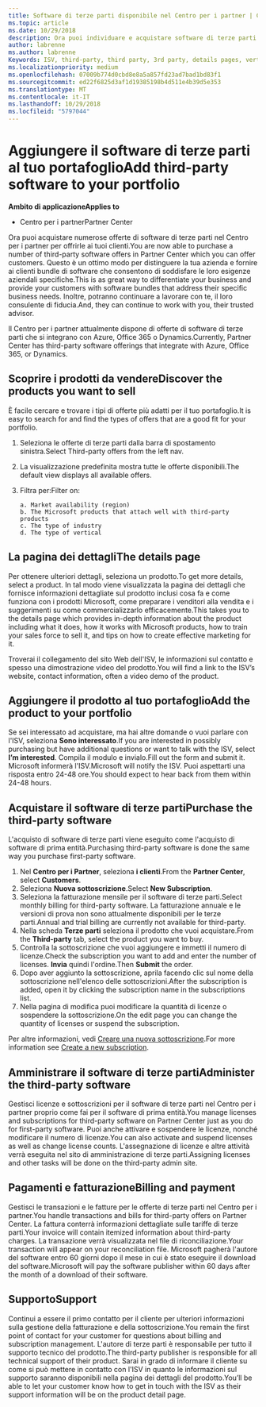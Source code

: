 ```yaml
---
title: Software di terze parti disponibile nel Centro per i partner | Centro per i partner
ms.topic: article
ms.date: 10/29/2018
description: Ora puoi individuare e acquistare software di terze parti da aggiungere al tuo portafoglio di offerte per i clienti.
author: labrenne
ms.author: labrenne
Keywords: ISV, third-party, third party, 3rd party, details pages, vertical software, software publisher
ms.localizationpriority: medium
ms.openlocfilehash: 07009b774d0cbd8e8a5a857fd23ad7bad1bd83f1
ms.sourcegitcommit: ed22f6825d3af1d19385198b4d511e4b39d5e353
ms.translationtype: MT
ms.contentlocale: it-IT
ms.lasthandoff: 10/29/2018
ms.locfileid: "5797044"
---
```

# <a name="add-third-party-software-to-your-portfolio"></a><span data-ttu-id="10a41-103">Aggiungere il software di terze parti al tuo portafoglio</span><span class="sxs-lookup"><span data-stu-id="10a41-103">Add third-party software to your portfolio</span></span>

**<span data-ttu-id="10a41-104">Ambito di applicazione</span><span class="sxs-lookup"><span data-stu-id="10a41-104">Applies to</span></span>** 

- <span data-ttu-id="10a41-105">Centro per i partner</span><span class="sxs-lookup"><span data-stu-id="10a41-105">Partner Center</span></span>


<span data-ttu-id="10a41-106">Ora puoi acquistare numerose offerte di software di terze parti nel Centro per i partner per offrirle ai tuoi clienti.</span><span class="sxs-lookup"><span data-stu-id="10a41-106">You are now able to purchase a number of third-party software offers in Partner Center which you can offer customers.</span></span> <span data-ttu-id="10a41-107">Questo è un ottimo modo per distinguere la tua azienda e fornire ai clienti bundle di software che consentono di soddisfare le loro esigenze aziendali specifiche.</span><span class="sxs-lookup"><span data-stu-id="10a41-107">This is as great way to differentiate your business and provide your customers with software bundles that address their specific business needs.</span></span> <span data-ttu-id="10a41-108">Inoltre, potranno continuare a lavorare con te, il loro consulente di fiducia.</span><span class="sxs-lookup"><span data-stu-id="10a41-108">And, they can continue to work with you, their trusted advisor.</span></span>

<span data-ttu-id="10a41-109">Il Centro per i partner attualmente dispone di offerte di software di terze parti che si integrano con Azure, Office 365 o Dynamics.</span><span class="sxs-lookup"><span data-stu-id="10a41-109">Currently, Partner Center has third-party software offerings that integrate with Azure, Office 365, or Dynamics.</span></span>

## <a name="discover-the-products-you-want-to-sell"></a><span data-ttu-id="10a41-110">Scoprire i prodotti da vendere</span><span class="sxs-lookup"><span data-stu-id="10a41-110">Discover the products you want to sell</span></span>

<span data-ttu-id="10a41-111">È facile cercare e trovare i tipi di offerte più adatti per il tuo portafoglio.</span><span class="sxs-lookup"><span data-stu-id="10a41-111">It is easy to search for and find the types of offers that are a good fit for your portfolio.</span></span> 
1.  <span data-ttu-id="10a41-112">Seleziona le offerte di terze parti dalla barra di spostamento sinistra.</span><span class="sxs-lookup"><span data-stu-id="10a41-112">Select Third-party offers from the left nav.</span></span> 
2.  <span data-ttu-id="10a41-113">La visualizzazione predefinita mostra tutte le offerte disponibili.</span><span class="sxs-lookup"><span data-stu-id="10a41-113">The default view displays all available offers.</span></span> 
3.  <span data-ttu-id="10a41-114">Filtra per:</span><span class="sxs-lookup"><span data-stu-id="10a41-114">Filter on:</span></span>

        a. Market availability (region) 
        b. The Microsoft products that attach well with third-party products  
        c. The type of industry 
        d. The type of vertical 

## <a name="the-details-page"></a><span data-ttu-id="10a41-115">La pagina dei dettagli</span><span class="sxs-lookup"><span data-stu-id="10a41-115">The details page</span></span>

<span data-ttu-id="10a41-116">Per ottenere ulteriori dettagli, seleziona un prodotto.</span><span class="sxs-lookup"><span data-stu-id="10a41-116">To get more details, select a product.</span></span> <span data-ttu-id="10a41-117">In tal modo viene visualizzata la pagina dei dettagli che fornisce informazioni dettagliate sul prodotto inclusi cosa fa e come funziona con i prodotti Microsoft, come preparare i venditori alla vendita e i suggerimenti su come commercializzarlo efficacemente.</span><span class="sxs-lookup"><span data-stu-id="10a41-117">This takes you to the details page which provides in-depth information about the product including what it does, how it works with Microsoft products, how to train your sales force to sell it, and tips on how to create effective marketing for it.</span></span> 

<span data-ttu-id="10a41-118">Troverai il collegamento del sito Web dell'ISV, le informazioni sul contatto e spesso una dimostrazione video del prodotto.</span><span class="sxs-lookup"><span data-stu-id="10a41-118">You will find a link to the ISV’s website, contact information, often a video demo of the product.</span></span> 

## <a name="add-the-product-to-your-portfolio"></a><span data-ttu-id="10a41-119">Aggiungere il prodotto al tuo portafoglio</span><span class="sxs-lookup"><span data-stu-id="10a41-119">Add the product to your portfolio</span></span>

<span data-ttu-id="10a41-120">Se sei interessato ad acquistare, ma hai altre domande o vuoi parlare con l'ISV, seleziona **Sono interessato**.</span><span class="sxs-lookup"><span data-stu-id="10a41-120">If you are interested in possibly purchasing but have additional questions or want to talk with the ISV, select **I’m interested**.</span></span> <span data-ttu-id="10a41-121">Compila il modulo e invialo.</span><span class="sxs-lookup"><span data-stu-id="10a41-121">Fill out the form and submit it.</span></span> <span data-ttu-id="10a41-122">Microsoft informerà l'ISV.</span><span class="sxs-lookup"><span data-stu-id="10a41-122">Microsoft will notify the ISV.</span></span> <span data-ttu-id="10a41-123">Puoi aspettarti una risposta entro 24-48 ore.</span><span class="sxs-lookup"><span data-stu-id="10a41-123">You should expect to hear back from them within 24-48 hours.</span></span> 

## <a name="purchase-the-third-party-software"></a><span data-ttu-id="10a41-124">Acquistare il software di terze parti</span><span class="sxs-lookup"><span data-stu-id="10a41-124">Purchase the third-party software</span></span>

<span data-ttu-id="10a41-125">L'acquisto di software di terze parti viene eseguito come l'acquisto di software di prima entità.</span><span class="sxs-lookup"><span data-stu-id="10a41-125">Purchasing third-party software is done the same way you purchase first-party software.</span></span> 

1.  <span data-ttu-id="10a41-126">Nel **Centro per i Partner**, seleziona **i clienti**.</span><span class="sxs-lookup"><span data-stu-id="10a41-126">From the **Partner Center**, select **Customers**.</span></span>
2.  <span data-ttu-id="10a41-127">Seleziona **Nuova sottoscrizione**.</span><span class="sxs-lookup"><span data-stu-id="10a41-127">Select **New Subscription**.</span></span>
3.  <span data-ttu-id="10a41-128">Seleziona la fatturazione mensile per il software di terze parti.</span><span class="sxs-lookup"><span data-stu-id="10a41-128">Select monthly billing for third-party software.</span></span> <span data-ttu-id="10a41-129">La fatturazione annuale e le versioni di prova non sono attualmente disponibili per le terze parti.</span><span class="sxs-lookup"><span data-stu-id="10a41-129">Annual and trial billing are currently not available for third-party.</span></span>
4.  <span data-ttu-id="10a41-130">Nella scheda **Terze parti** seleziona il prodotto che vuoi acquistare.</span><span class="sxs-lookup"><span data-stu-id="10a41-130">From the **Third-party** tab, select the product you want to buy.</span></span>
5.  <span data-ttu-id="10a41-131">Controlla la sottoscrizione che vuoi aggiungere e immetti il numero di licenze.</span><span class="sxs-lookup"><span data-stu-id="10a41-131">Check the subscription you want to add and enter the number of licenses.</span></span> <span data-ttu-id="10a41-132">**Invia** quindi l'ordine.</span><span class="sxs-lookup"><span data-stu-id="10a41-132">Then **Submit** the order.</span></span>
6.  <span data-ttu-id="10a41-133">Dopo aver aggiunto la sottoscrizione, aprila facendo clic sul nome della sottoscrizione nell'elenco delle sottoscrizioni.</span><span class="sxs-lookup"><span data-stu-id="10a41-133">After the subscription is added, open it by clicking the subscription name in the subscriptions list.</span></span> 
7.  <span data-ttu-id="10a41-134">Nella pagina di modifica puoi modificare la quantità di licenze o sospendere la sottoscrizione.</span><span class="sxs-lookup"><span data-stu-id="10a41-134">On the edit page you can change the quantity of licenses or suspend the subscription.</span></span>

<span data-ttu-id="10a41-135">Per altre informazioni, vedi [Creare una nuova sottoscrizione](create-a-new-subscription.md).</span><span class="sxs-lookup"><span data-stu-id="10a41-135">For more information see [Create a new subscription](create-a-new-subscription.md).</span></span>

## <a name="administer-the-third-party-software"></a><span data-ttu-id="10a41-136">Amministrare il software di terze parti</span><span class="sxs-lookup"><span data-stu-id="10a41-136">Administer the third-party software</span></span>

<span data-ttu-id="10a41-137">Gestisci licenze e sottoscrizioni per il software di terze parti nel Centro per i partner proprio come fai per il software di prima entità.</span><span class="sxs-lookup"><span data-stu-id="10a41-137">You manage licenses and subscriptions for third-party software on Partner Center just as you do for first-party software.</span></span> <span data-ttu-id="10a41-138">Puoi anche attivare e sospendere le licenze, nonché modificare il numero di licenze.</span><span class="sxs-lookup"><span data-stu-id="10a41-138">You can also activate and suspend licenses as well as change license counts.</span></span> <span data-ttu-id="10a41-139">L'assegnazione di licenze e altre attività verrà eseguita nel sito di amministrazione di terze parti.</span><span class="sxs-lookup"><span data-stu-id="10a41-139">Assigning licenses and other tasks will be done on the third-party admin site.</span></span>

## <a name="billing-and-payment"></a><span data-ttu-id="10a41-140">Pagamenti e fatturazione</span><span class="sxs-lookup"><span data-stu-id="10a41-140">Billing and payment</span></span>

<span data-ttu-id="10a41-141">Gestisci le transazioni e le fatture per le offerte di terze parti nel Centro per i partner.</span><span class="sxs-lookup"><span data-stu-id="10a41-141">You handle transactions and bills for third-party offers on Partner Center.</span></span> <span data-ttu-id="10a41-142">La fattura conterrà informazioni dettagliate sulle tariffe di terze parti.</span><span class="sxs-lookup"><span data-stu-id="10a41-142">Your invoice will contain itemized information about third-party charges.</span></span> <span data-ttu-id="10a41-143">La transazione verrà visualizzata nel file di riconciliazione.</span><span class="sxs-lookup"><span data-stu-id="10a41-143">Your transaction will appear on your reconciliation file.</span></span> <span data-ttu-id="10a41-144">Microsoft pagherà l'autore del software entro 60 giorni dopo il mese in cui è stato eseguire il download del software.</span><span class="sxs-lookup"><span data-stu-id="10a41-144">Microsoft will pay the software publisher within 60 days after the month of a download of their software.</span></span> 

## <a name="support"></a><span data-ttu-id="10a41-145">Supporto</span><span class="sxs-lookup"><span data-stu-id="10a41-145">Support</span></span>

<span data-ttu-id="10a41-146">Continui a essere il primo contatto per il cliente per ulteriori informazioni sulla gestione della fatturazione e della sottoscrizione.</span><span class="sxs-lookup"><span data-stu-id="10a41-146">You remain the first point of contact for your customer for questions about billing and subscription management.</span></span> <span data-ttu-id="10a41-147">L'autore di terze parti è responsabile per tutto il supporto tecnico del prodotto.</span><span class="sxs-lookup"><span data-stu-id="10a41-147">The third-party publisher is responsible for all technical support of their product.</span></span> <span data-ttu-id="10a41-148">Sarai in grado di informare il cliente su come si può mettere in contatto con l'ISV in quanto le informazioni sul supporto saranno disponibili nella pagina dei dettagli del prodotto.</span><span class="sxs-lookup"><span data-stu-id="10a41-148">You’ll be able to let your customer know how to get in touch with the ISV as their support information will be on the product detail page.</span></span>

